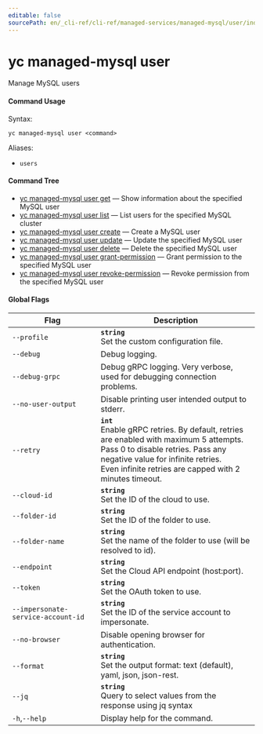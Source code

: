 ```yaml
---
editable: false
sourcePath: en/_cli-ref/cli-ref/managed-services/managed-mysql/user/index.md
---
```


# yc managed-mysql user

Manage MySQL users

#### Command Usage

Syntax: 

`yc managed-mysql user <command>`

Aliases: 

- `users`

#### Command Tree

- [yc managed-mysql user get](get.md) — Show information about the specified MySQL user
- [yc managed-mysql user list](list.md) — List users for the specified MySQL cluster
- [yc managed-mysql user create](create.md) — Create a MySQL user
- [yc managed-mysql user update](update.md) — Update the specified MySQL user
- [yc managed-mysql user delete](delete.md) — Delete the specified MySQL user
- [yc managed-mysql user grant-permission](grant-permission.md) — Grant permission to the specified MySQL user
- [yc managed-mysql user revoke-permission](revoke-permission.md) — Revoke permission from the specified MySQL user

#### Global Flags

| Flag | Description |
|----|----|
|`--profile`|<b>`string`</b><br/>Set the custom configuration file.|
|`--debug`|Debug logging.|
|`--debug-grpc`|Debug gRPC logging. Very verbose, used for debugging connection problems.|
|`--no-user-output`|Disable printing user intended output to stderr.|
|`--retry`|<b>`int`</b><br/>Enable gRPC retries. By default, retries are enabled with maximum 5 attempts.<br/>Pass 0 to disable retries. Pass any negative value for infinite retries.<br/>Even infinite retries are capped with 2 minutes timeout.|
|`--cloud-id`|<b>`string`</b><br/>Set the ID of the cloud to use.|
|`--folder-id`|<b>`string`</b><br/>Set the ID of the folder to use.|
|`--folder-name`|<b>`string`</b><br/>Set the name of the folder to use (will be resolved to id).|
|`--endpoint`|<b>`string`</b><br/>Set the Cloud API endpoint (host:port).|
|`--token`|<b>`string`</b><br/>Set the OAuth token to use.|
|`--impersonate-service-account-id`|<b>`string`</b><br/>Set the ID of the service account to impersonate.|
|`--no-browser`|Disable opening browser for authentication.|
|`--format`|<b>`string`</b><br/>Set the output format: text (default), yaml, json, json-rest.|
|`--jq`|<b>`string`</b><br/>Query to select values from the response using jq syntax|
|`-h`,`--help`|Display help for the command.|

